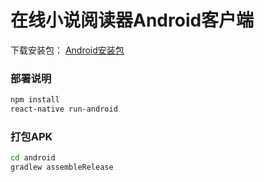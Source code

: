 # 在线小说阅读器Android客户端

下载安装包：
[Android安装包](https://gyxing.github.io/otherpage/static/apk/rn-book-v1.0.2.apk)

### 部署说明

```bash
npm install
react-native run-android
```

### 打包APK

```bash
cd android
gradlew assembleRelease
```
